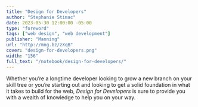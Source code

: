```yaml
---
title: "Design for Developers"
author: "Stephanie Stimac"
date: 2023-05-30 12:00:00 -05:00
type: "foreword"
tags: ["web design", "web development"]
publisher: "Manning"
url: "http://mng.bz/zXqB"
cover: "design-for-developers.png"
width: "156"
full_text: "/notebook/design-for-developers/"
---
```


Whether you’re a longtime developer looking to grow a new branch on your skill tree or you’re starting out and looking to get a solid foundation in what it takes to build for the web, <cite>Design for Developers</cite> is sure to provide you with a wealth of knowledge to help you on your way.